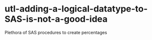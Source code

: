# utl-adding-a-logical-datatype-to-SAS-is-not-a-good-idea
Plethora of SAS procedures to create percentages
